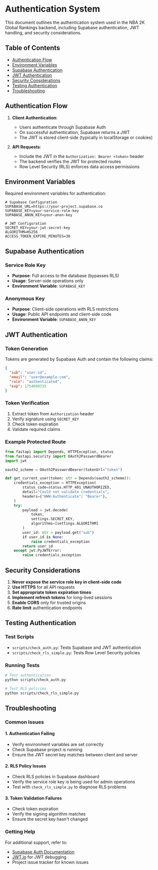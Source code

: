 # Authentication System

This document outlines the authentication system used in the NBA 2K Global Rankings backend, including Supabase authentication, JWT handling, and security considerations.

## Table of Contents
- [Authentication Flow](#authentication-flow)
- [Environment Variables](#environment-variables)
- [Supabase Authentication](#supabase-authentication)
- [JWT Authentication](#jwt-authentication)
- [Security Considerations](#security-considerations)
- [Testing Authentication](#testing-authentication)
- [Troubleshooting](#troubleshooting)

## Authentication Flow

1. **Client Authentication**:
   - Users authenticate through Supabase Auth
   - On successful authentication, Supabase returns a JWT
   - The JWT is stored client-side (typically in localStorage or cookies)

2. **API Requests**:
   - Include the JWT in the `Authorization: Bearer <token>` header
   - The backend verifies the JWT for protected routes
   - Row Level Security (RLS) enforces data access permissions

## Environment Variables

Required environment variables for authentication:

```env
# Supabase Configuration
SUPABASE_URL=https://your-project.supabase.co
SUPABASE_KEY=your-service-role-key
SUPABASE_ANON_KEY=your-anon-key

# JWT Configuration
SECRET_KEY=your-jwt-secret-key
ALGORITHM=HS256
ACCESS_TOKEN_EXPIRE_MINUTES=30
```

## Supabase Authentication

### Service Role Key
- **Purpose**: Full access to the database (bypasses RLS)
- **Usage**: Server-side operations only
- **Environment Variable**: `SUPABASE_KEY`

### Anonymous Key
- **Purpose**: Client-side operations with RLS restrictions
- **Usage**: Public API endpoints and client-side code
- **Environment Variable**: `SUPABASE_ANON_KEY`

## JWT Authentication

### Token Generation
Tokens are generated by Supabase Auth and contain the following claims:

```json
{
  "sub": "user-id",
  "email": "user@example.com",
  "role": "authenticated",
  "exp": 1754098735
}
```

### Token Verification
1. Extract token from `Authorization` header
2. Verify signature using `SECRET_KEY`
3. Check token expiration
4. Validate required claims

### Example Protected Route

```python
from fastapi import Depends, HTTPException, status
from fastapi.security import OAuth2PasswordBearer
import jwt

oauth2_scheme = OAuth2PasswordBearer(tokenUrl="token")

def get_current_user(token: str = Depends(oauth2_scheme)):
    credentials_exception = HTTPException(
        status_code=status.HTTP_401_UNAUTHORIZED,
        detail="Could not validate credentials",
        headers={"WWW-Authenticate": "Bearer"},
    )
    try:
        payload = jwt.decode(
            token, 
            settings.SECRET_KEY, 
            algorithms=[settings.ALGORITHM]
        )
        user_id: str = payload.get("sub")
        if user_id is None:
            raise credentials_exception
        return user_id
    except jwt.PyJWTError:
        raise credentials_exception
```

## Security Considerations

1. **Never expose the service role key in client-side code**
2. **Use HTTPS** for all API requests
3. **Set appropriate token expiration times**
4. **Implement refresh tokens** for long-lived sessions
5. **Enable CORS** only for trusted origins
6. **Rate limit** authentication endpoints

## Testing Authentication

### Test Scripts
- `scripts/check_auth.py`: Tests Supabase and JWT authentication
- `scripts/check_rls_simple.py`: Tests Row Level Security policies

### Running Tests

```bash
# Test authentication
python scripts/check_auth.py

# Test RLS policies
python scripts/check_rls_simple.py
```

## Troubleshooting

### Common Issues

#### 1. Authentication Failing
- Verify environment variables are set correctly
- Check Supabase project is running
- Ensure the JWT secret key matches between client and server

#### 2. RLS Policy Issues
- Check RLS policies in Supabase dashboard
- Verify the service role key is being used for admin operations
- Test with `check_rls_simple.py` to diagnose RLS problems

#### 3. Token Validation Failures
- Check token expiration
- Verify the signing algorithm matches
- Ensure the secret key hasn't changed

### Getting Help
For additional support, refer to:
- [Supabase Auth Documentation](https://supabase.com/docs/guides/auth)
- [JWT.io](https://jwt.io/) for JWT debugging
- Project issue tracker for known issues
